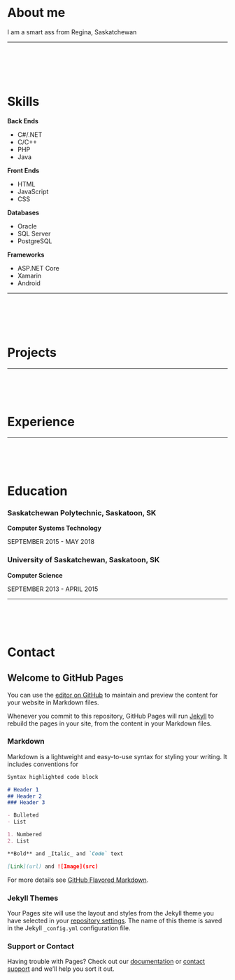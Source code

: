 <div class="heading" style="padding-top:65px;">

# About me

I am a smart ass from Regina, Saskatchewan

</div>

***

<div class="heading" style="padding-top:65px;">

# Skills
 
**Back Ends**
- C#/.NET
- C/C++
- PHP
- Java

**Front Ends**
- HTML
- JavaScript
- CSS

**Databases**
- Oracle
- SQL Server
- PostgreSQL

**Frameworks**
- ASP.NET Core
- Xamarin
- Android

</div>

***

<div class="heading" style="padding-top:65px;">

# Projects

</div>

***
# <div class="heading" style="padding-top:65px;"></div>Experience


***
# <div class="heading" style="padding-top:65px;"></div>Education
### Saskatchewan Polytechnic, Saskatoon, SK
**Computer Systems Technology**

SEPTEMBER 2015 - MAY 2018
### University of Saskatchewan, Saskatoon, SK
**Computer Science**

SEPTEMBER 2013 - APRIL 2015


***
# <div class="heading" style="padding-top:65px;"></div>Contact

## Welcome to GitHub Pages

You can use the [editor on GitHub](https://github.com/cjboyle/cjboyle.github.io/edit/master/index.md) to maintain and preview the content for your website in Markdown files.

Whenever you commit to this repository, GitHub Pages will run [Jekyll](https://jekyllrb.com/) to rebuild the pages in your site, from the content in your Markdown files.

### Markdown

Markdown is a lightweight and easy-to-use syntax for styling your writing. It includes conventions for

```markdown
Syntax highlighted code block

# Header 1
## Header 2
### Header 3

- Bulleted
- List

1. Numbered
2. List

**Bold** and _Italic_ and `Code` text

[Link](url) and ![Image](src)
```

For more details see [GitHub Flavored Markdown](https://guides.github.com/features/mastering-markdown/).

### Jekyll Themes

Your Pages site will use the layout and styles from the Jekyll theme you have selected in your [repository settings](https://github.com/cjboyle/cjboyle.github.io/settings). The name of this theme is saved in the Jekyll `_config.yml` configuration file.

### Support or Contact

Having trouble with Pages? Check out our [documentation](https://help.github.com/categories/github-pages-basics/) or [contact support](https://github.com/contact) and we’ll help you sort it out.
